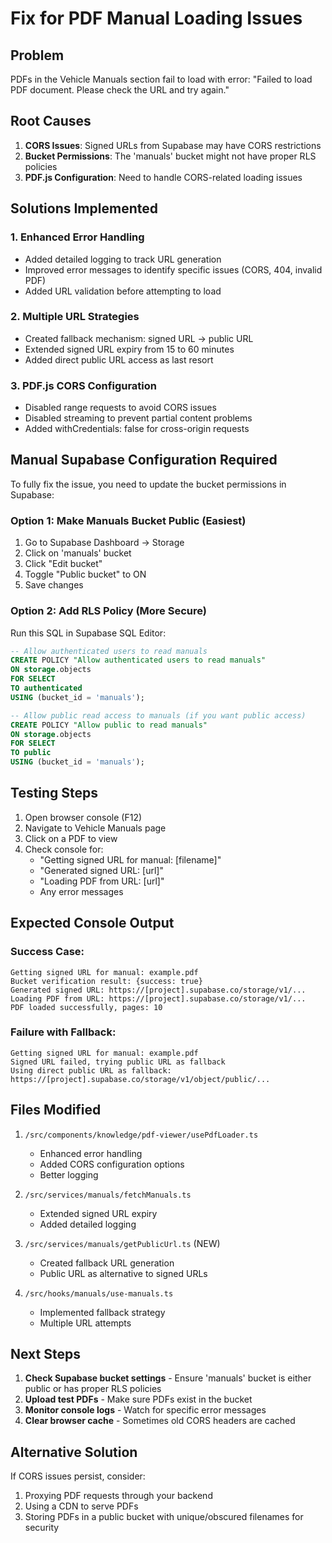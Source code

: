 # Fix for PDF Manual Loading Issues

## Problem
PDFs in the Vehicle Manuals section fail to load with error: "Failed to load PDF document. Please check the URL and try again."

## Root Causes
1. **CORS Issues**: Signed URLs from Supabase may have CORS restrictions
2. **Bucket Permissions**: The 'manuals' bucket might not have proper RLS policies
3. **PDF.js Configuration**: Need to handle CORS-related loading issues

## Solutions Implemented

### 1. Enhanced Error Handling
- Added detailed logging to track URL generation
- Improved error messages to identify specific issues (CORS, 404, invalid PDF)
- Added URL validation before attempting to load

### 2. Multiple URL Strategies
- Created fallback mechanism: signed URL → public URL
- Extended signed URL expiry from 15 to 60 minutes
- Added direct public URL access as last resort

### 3. PDF.js CORS Configuration
- Disabled range requests to avoid CORS issues
- Disabled streaming to prevent partial content problems
- Added withCredentials: false for cross-origin requests

## Manual Supabase Configuration Required

To fully fix the issue, you need to update the bucket permissions in Supabase:

### Option 1: Make Manuals Bucket Public (Easiest)
1. Go to Supabase Dashboard → Storage
2. Click on 'manuals' bucket
3. Click "Edit bucket" 
4. Toggle "Public bucket" to ON
5. Save changes

### Option 2: Add RLS Policy (More Secure)
Run this SQL in Supabase SQL Editor:

```sql
-- Allow authenticated users to read manuals
CREATE POLICY "Allow authenticated users to read manuals"
ON storage.objects
FOR SELECT
TO authenticated
USING (bucket_id = 'manuals');

-- Allow public read access to manuals (if you want public access)
CREATE POLICY "Allow public to read manuals"
ON storage.objects
FOR SELECT
TO public
USING (bucket_id = 'manuals');
```

## Testing Steps

1. Open browser console (F12)
2. Navigate to Vehicle Manuals page
3. Click on a PDF to view
4. Check console for:
   - "Getting signed URL for manual: [filename]"
   - "Generated signed URL: [url]"
   - "Loading PDF from URL: [url]"
   - Any error messages

## Expected Console Output

### Success Case:
```
Getting signed URL for manual: example.pdf
Bucket verification result: {success: true}
Generated signed URL: https://[project].supabase.co/storage/v1/...
Loading PDF from URL: https://[project].supabase.co/storage/v1/...
PDF loaded successfully, pages: 10
```

### Failure with Fallback:
```
Getting signed URL for manual: example.pdf
Signed URL failed, trying public URL as fallback
Using direct public URL as fallback: https://[project].supabase.co/storage/v1/object/public/...
```

## Files Modified

1. `/src/components/knowledge/pdf-viewer/usePdfLoader.ts`
   - Enhanced error handling
   - Added CORS configuration options
   - Better logging

2. `/src/services/manuals/fetchManuals.ts`
   - Extended signed URL expiry
   - Added detailed logging

3. `/src/services/manuals/getPublicUrl.ts` (NEW)
   - Created fallback URL generation
   - Public URL as alternative to signed URLs

4. `/src/hooks/manuals/use-manuals.ts`
   - Implemented fallback strategy
   - Multiple URL attempts

## Next Steps

1. **Check Supabase bucket settings** - Ensure 'manuals' bucket is either public or has proper RLS policies
2. **Upload test PDFs** - Make sure PDFs exist in the bucket
3. **Monitor console logs** - Watch for specific error messages
4. **Clear browser cache** - Sometimes old CORS headers are cached

## Alternative Solution

If CORS issues persist, consider:
1. Proxying PDF requests through your backend
2. Using a CDN to serve PDFs
3. Storing PDFs in a public bucket with unique/obscured filenames for security